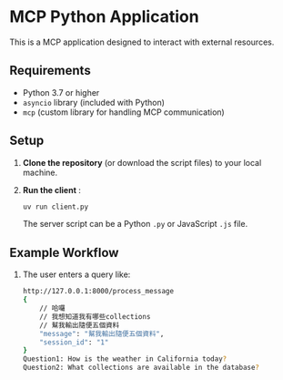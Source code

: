 # MCP Python Application

This is a  MCP application designed to interact with external resources. 

## Requirements

- Python 3.7 or higher
- `asyncio` library (included with Python)
- `mcp` (custom library for handling MCP communication)

## Setup

1. **Clone the repository** (or download the script files) to your local machine.

2. **Run the client** :
    
    ```bash
    uv run client.py
    ```
    
    The server script can be a Python `.py` or JavaScript `.js` file.
    
## Example Workflow

1. The user enters a query like:
    ```bash
    http://127.0.0.1:8000/process_message
    {
        // 哈囉
        // 我想知道我有哪些collections
        // 幫我輸出隨便五個資料
        "message": "幫我輸出隨便五個資料",
        "session_id": "1"
    }
    Question1: How is the weather in California today?
    Question2: What collections are available in the database?
    ```
